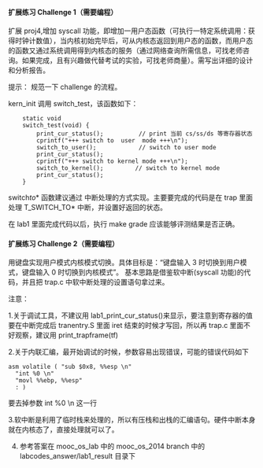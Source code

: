 #### 扩展练习 Challenge 1（需要编程）

扩展 proj4,增加 syscall 功能，即增加一用户态函数（可执行一特定系统调用：获得时钟计数值），当内核初始完毕后，可从内核态返回到用户态的函数，而用户态的函数又通过系统调用得到内核态的服务（通过网络查询所需信息，可找老师咨询。如果完成，且有兴趣做代替考试的实验，可找老师商量）。需写出详细的设计和分析报告。

提示：
规范一下 challenge 的流程。

kern_init 调用 switch_test，该函数如下：

```
	static void
	switch_test(void) {
		print_cur_status();          // print 当前 cs/ss/ds 等寄存器状态
		cprintf("+++ switch to  user  mode +++\n");
		switch_to_user();            // switch to user mode
		print_cur_status();
		cprintf("+++ switch to kernel mode +++\n");
		switch_to_kernel();         // switch to kernel mode
		print_cur_status();
	}
```

switch*to*\* 函数建议通过 中断处理的方式实现。主要要完成的代码是在 trap 里面处理 T_SWITCH_TO\* 中断，并设置好返回的状态。

在 lab1 里面完成代码以后，执行 make grade 应该能够评测结果是否正确。

#### 扩展练习 Challenge 2（需要编程）

用键盘实现用户模式内核模式切换。具体目标是：“键盘输入 3 时切换到用户模式，键盘输入 0 时切换到内核模式”。
基本思路是借鉴软中断(syscall 功能)的代码，并且把 trap.c 中软中断处理的设置语句拿过来。

注意：

1.关于调试工具，不建议用 lab1_print_cur_status()来显示，要注意到寄存器的值要在中断完成后 tranentry.S 里面 iret 结束的时候才写回，所以再 trap.c 里面不好观察，建议用 print_trapframe(tf)

2.关于内联汇编，最开始调试的时候，参数容易出现错误，可能的错误代码如下

```
asm volatile ( "sub $0x8, %%esp \n"
  "int %0 \n"
  "movl %%ebp, %%esp"
  : )
```

要去掉参数 int %0 \n 这一行

3.软中断是利用了临时栈来处理的，所以有压栈和出栈的汇编语句。硬件中断本身就在内核态了，直接处理就可以了。

4. 参考答案在 mooc_os_lab 中的 mooc_os_2014 branch 中的 labcodes_answer/lab1_result 目录下
